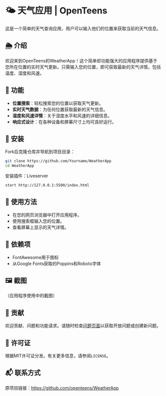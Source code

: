 # 🌤️ 天气应用 | OpenTeens

这是一个简单的天气查询应用，用户可以输入他们的位置来获取当前的天气信息。

## 🌦️ 介绍

欢迎来到OpenTeens的WeatherApp！这个简单却功能强大的应用程序提供基于您所在位置的实时天气更新。只需输入您的位置，即可获取最新的天气详情，包括温度、湿度和风速。

## 🌟 功能

- **位置搜索**：轻松搜索您的位置以获取天气更新。
- **实时天气数据**：为任何位置获取最新的天气信息。
- **湿度和风速详情**：关于湿度水平和风速的详细信息。
- **响应式设计**：在各种设备和屏幕尺寸上均可良好运行。

## 🔧 安装

Fork后克隆仓库并导航到项目目录：

```bash
git clone https://github.com/Yourname/WeatherApp
cd WeatherApp
```

安装插件：Liveserver

```bash
start http://127.0.0.1:5500/index.html
```

## 📖 使用方法

- 在您的网页浏览器中打开应用程序。
- 使用搜索框输入您的位置。
- 查看屏幕上显示的天气详情。

## 📌 依赖项

- FontAwesome用于图标
- 从Google Fonts获取的Poppins和Roboto字体

## 🖼️ 截图

（应用程序使用中的截图）

## 🤗 贡献

欢迎贡献、问题和功能请求。请随时检查[问题页面](链接到问题)以获取开放问题或创建新问题。

## 📄 许可证

根据MIT许可证分发。有关更多信息，请参阅`LICENSE`。

## 📬 联系方式

原项目链接：https://github.com/openteens/WeatherApp
